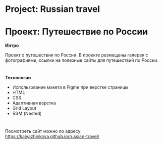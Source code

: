 # Project: Russian travel
# Проект: Путешествие по России

**Интро**

Проект о путешествии по России.
В проекте размещены галерея с фотографиями, ссылки на полезные сайты для путешествий по России.
#

**Технологии**
* Использование макета в Figme при верстке страницы
* HTML
* CSS
* Адаптивная верстка
* Grid Layout
* БЭМ (Nested)
#

Посмотреть сайт можно по адресу: https://kalyazhinkova.github.io/russian-travel/
